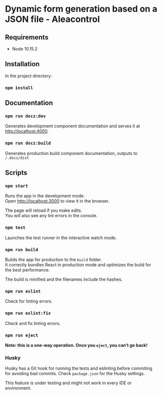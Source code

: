# Dynamic form generation based on a JSON file - Aleacontrol

## Requirements

* Node 10.15.2


## Installation
In the project directory:
### `npm install` 

## Documentation

### `npm run docz:dev`
Generates development component documentation and serves it at [http://localhost:4000](http://localhost:4000).

### `npm run docz:build`
Generates production build component documentation, outputs to `/.docz/dist`


## Scripts
### `npm start`

Runs the app in the development mode.<br>
Open [http://localhost:3000](http://localhost:3000) to view it in the browser.

The page will reload if you make edits.<br>
You will also see any lint errors in the console.

### `npm test`

Launches the test runner in the interactive watch mode.

### `npm run build`

Builds the app for production to the `build` folder.<br>
It correctly bundles React in production mode and optimizes the build for the best performance.

The build is minified and the filenames include the hashes.<br>


### `npm run eslint`
Check for linting errors.

### `npm run eslint:fix`
Check and fix linting errors.

### `npm run eject`

**Note: this is a one-way operation. Once you `eject`, you can’t go back!**

### Husky
Husky has a Git hook for running the tests and eslinting before commiting
 for avoiding bad commits.
 Check `package.json` for the Husky settings.
 
 This feature is under testing and might not work in every IDE or environment.
